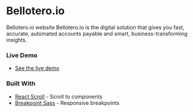 # Bellotero.io
Bellotero.io website
Bellotero.io is the digital solution that gives you fast, accurate, automated accounts payable and smart, business-transforming insights.

### Live Demo

* [See the live demo](https://belloterio-io.herokuapp.com/)

### Built With
* [React Scroll](https://github.com/fisshy/react-scroll) - Scroll to components
* [Breakpoint Sass](http://breakpoint-sass.com/) - Responsive breakpoints
